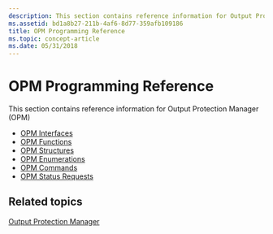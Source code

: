 ```yaml
---
description: This section contains reference information for Output Protection Manager (OPM).
ms.assetid: bd1a8b27-211b-4af6-8d77-359afb109186
title: OPM Programming Reference
ms.topic: concept-article
ms.date: 05/31/2018
---
```


# OPM Programming Reference

This section contains reference information for Output Protection Manager (OPM)

-   [OPM Interfaces](opm-interfaces.md)
-   [OPM Functions](opm-functions.md)
-   [OPM Structures](opm-structures.md)
-   [OPM Enumerations](opm-enumerations.md)
-   [OPM Commands](opm-commands.md)
-   [OPM Status Requests](opm-status-requests.md)

## Related topics

<dl> <dt>

[Output Protection Manager](output-protection-manager.md)
</dt> </dl>

 

 



